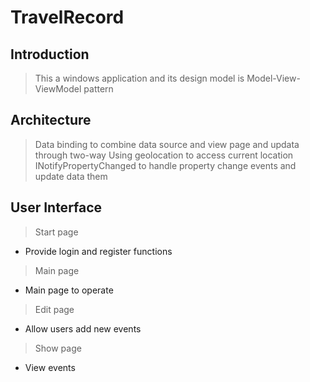 # TravelRecord
## Introduction
> This a windows application and its design model is Model-View-ViewModel pattern

## Architecture
> Data binding to combine data source and view page and updata through two-way
> Using geolocation to access current location
> INotifyPropertyChanged to handle property change events and update data them 

## User Interface
> Start page
* Provide login and register functions
> Main page
* Main page to operate
> Edit page
* Allow users add new events 
> Show page
* View events


